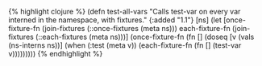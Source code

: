 {% highlight clojure %}
(defn test-all-vars
  "Calls test-var on every var interned in the namespace, with fixtures."
  {:added "1.1"}
  [ns]
  (let [once-fixture-fn (join-fixtures (::once-fixtures (meta ns)))
        each-fixture-fn (join-fixtures (::each-fixtures (meta ns)))]
    (once-fixture-fn
     (fn []
       (doseq [v (vals (ns-interns ns))]
         (when (:test (meta v))
           (each-fixture-fn (fn [] (test-var v)))))))))
{% endhighlight %}

